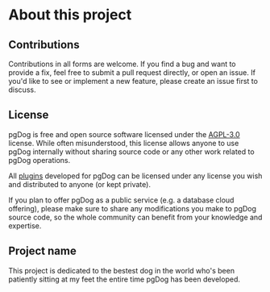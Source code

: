 # About this project

## Contributions

Contributions in all forms are welcome. If you find a bug and want to provide a fix, feel free to submit a pull request directly, or open an issue. If you'd like to see or implement a new feature, please
create an issue first to discuss.

## License
pgDog is free and open source software licensed under the [AGPL-3.0](https://en.wikipedia.org/wiki/GNU_Affero_General_Public_License) license. While often misunderstood, this license allows anyone to use
pgDog internally without sharing source code or any other work related to pgDog operations.

All [plugins](features/plugins/index.md) developed for pgDog can be licensed under any license you wish and distributed to anyone (or kept private).

If you plan to offer pgDog as a public service (e.g. a database cloud offering), please make sure to share any modifications you make to
pgDog source code, so the whole community can benefit from your knowledge and expertise.

## Project name

This project is dedicated to the bestest dog in the world who's been patiently sitting at my feet the entire time pgDog has been developed.
